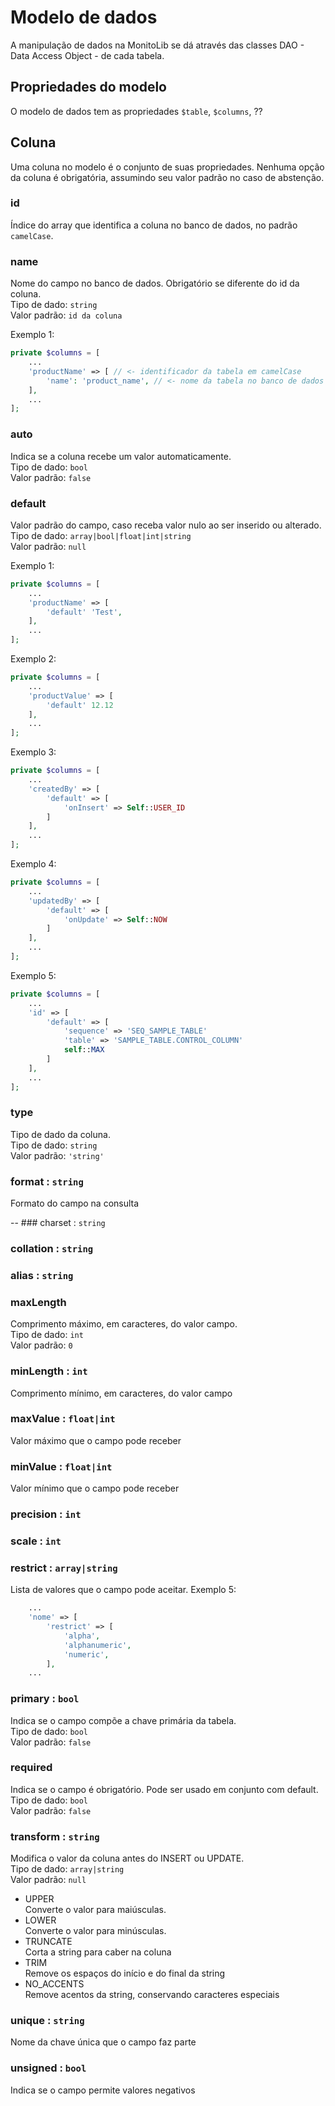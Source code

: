 # Modelo de dados
A manipulação de dados na MonitoLib se dá através das classes DAO - Data Access Object - de cada tabela.

## Propriedades do modelo
O modelo de dados tem as propriedades `$table`, `$columns`, ??


## Coluna
Uma coluna no modelo é o conjunto de suas propriedades. Nenhuma opção da coluna é obrigatória, assumindo seu valor padrão no caso de abstenção.

### id
Índice do array que identifica a coluna no banco de dados, no padrão `camelCase`.

### name
Nome do campo no banco de dados. Obrigatório se diferente do id da coluna.\
Tipo de dado: `string`\
Valor padrão: `id da coluna`

Exemplo 1:
```php
private $columns = [
    ...
    'productName' => [ // <- identificador da tabela em camelCase
        'name': 'product_name', // <- nome da tabela no banco de dados
    ],
    ...
];
```

### auto
Indica se a coluna recebe um valor automaticamente.\
Tipo de dado: `bool`\
Valor padrão: `false`

### default
Valor padrão do campo, caso receba valor nulo ao ser inserido ou alterado.\
Tipo de dado: `array|bool|float|int|string`\
Valor padrão: `null`

Exemplo 1:
```php
private $columns = [
    ...
    'productName' => [
        'default' 'Test',
    ],
    ...
];
```

Exemplo 2:
```php
private $columns = [
    ...
    'productValue' => [
        'default' 12.12
    ],
    ...
];
```

Exemplo 3:
```php
private $columns = [
    ...
    'createdBy' => [
        'default' => [
            'onInsert' => Self::USER_ID
        ]
    ],
    ...
];
```

Exemplo 4:
```php
private $columns = [
    ...
    'updatedBy' => [
        'default' => [
            'onUpdate' => Self::NOW
        ]
    ],
    ...
];
```

Exemplo 5:
```php
private $columns = [
    ...
    'id' => [
        'default' => [
            'sequence' => 'SEQ_SAMPLE_TABLE'
            'table' => 'SAMPLE_TABLE.CONTROL_COLUMN'
            self::MAX
        ]
    ],
    ...
];
```

### type
Tipo de dado da coluna.\
Tipo de dado: `string`\
Valor padrão: `'string'`

### format : `string`
Formato do campo na consulta

-- ### charset : `string`

### collation : `string`

### alias : `string`

### maxLength
Comprimento máximo, em caracteres, do valor campo.\
Tipo de dado: `int`\
Valor padrão: `0`

### minLength : `int`
Comprimento mínimo, em caracteres, do valor campo

### maxValue : `float|int`
Valor máximo que o campo pode receber

### minValue : `float|int`
Valor mínimo que o campo pode receber

### precision : `int`
### scale : `int`

### restrict : `array|string`
Lista de valores que o campo pode aceitar.
Exemplo 5:
```php
    ...
    'nome' => [
        'restrict' => [
            'alpha',
            'alphanumeric',
            'numeric',
        ],
    ...
```

### primary : `bool`
Indica se o campo compõe a chave primária da tabela.\
Tipo de dado: `bool`\
Valor padrão: `false`

### required
Indica se o campo é obrigatório. Pode ser usado em conjunto com default.\
Tipo de dado: `bool`\
Valor padrão: `false`

### transform : `string`
Modifica o valor da coluna antes do INSERT ou UPDATE.\
Tipo de dado: `array|string`\
Valor padrão: `null`
- UPPER\
Converte o valor para maiúsculas.
- LOWER\
Converte o valor para minúsculas.
- TRUNCATE\
Corta a string para caber na coluna
- TRIM\
Remove os espaços do início e do final da string
- NO_ACCENTS\
Remove acentos da string, conservando caracteres especiais

### unique : `string`
Nome da chave única que o campo faz parte

### unsigned : `bool`
Indica se o campo permite valores negativos